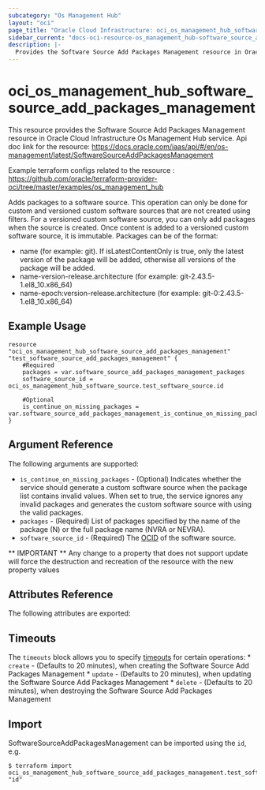 ```yaml
---
subcategory: "Os Management Hub"
layout: "oci"
page_title: "Oracle Cloud Infrastructure: oci_os_management_hub_software_source_add_packages_management"
sidebar_current: "docs-oci-resource-os_management_hub-software_source_add_packages_management"
description: |-
  Provides the Software Source Add Packages Management resource in Oracle Cloud Infrastructure Os Management Hub service
---
```


# oci_os_management_hub_software_source_add_packages_management
This resource provides the Software Source Add Packages Management resource in Oracle Cloud Infrastructure Os Management Hub service.
Api doc link for the resource: https://docs.oracle.com/iaas/api/#/en/os-management/latest/SoftwareSourceAddPackagesManagement

Example terraform configs related to the resource : https://github.com/oracle/terraform-provider-oci/tree/master/examples/os_management_hub

Adds packages to a software source. This operation can only be done for custom and versioned custom software sources that are not created using filters. 
For a versioned custom software source, you can only add packages when the source is created. Once content is added to a versioned custom software source, it is immutable.
Packages can be of the format:
  * name (for example: git). If isLatestContentOnly is true, only the latest version of the package will be added, otherwise all versions of the package will be added.
  * name-version-release.architecture (for example: git-2.43.5-1.el8_10.x86_64)
  * name-epoch:version-release.architecture (for example: git-0:2.43.5-1.el8_10.x86_64)


## Example Usage

```hcl
resource "oci_os_management_hub_software_source_add_packages_management" "test_software_source_add_packages_management" {
	#Required
	packages = var.software_source_add_packages_management_packages
	software_source_id = oci_os_management_hub_software_source.test_software_source.id

	#Optional
	is_continue_on_missing_packages = var.software_source_add_packages_management_is_continue_on_missing_packages
}
```

## Argument Reference

The following arguments are supported:

* `is_continue_on_missing_packages` - (Optional) Indicates whether the service should generate a custom software source when the package list contains invalid values. When set to true, the service ignores any invalid packages and generates the custom software source with using the valid packages.
* `packages` - (Required) List of packages specified by the name of the package (N) or the full package name (NVRA or NEVRA).
* `software_source_id` - (Required) The [OCID](https://docs.cloud.oracle.com/iaas/Content/General/Concepts/identifiers.htm) of the software source.


** IMPORTANT **
Any change to a property that does not support update will force the destruction and recreation of the resource with the new property values

## Attributes Reference

The following attributes are exported:


## Timeouts

The `timeouts` block allows you to specify [timeouts](https://registry.terraform.io/providers/oracle/oci/latest/docs/guides/changing_timeouts) for certain operations:
	* `create` - (Defaults to 20 minutes), when creating the Software Source Add Packages Management
	* `update` - (Defaults to 20 minutes), when updating the Software Source Add Packages Management
	* `delete` - (Defaults to 20 minutes), when destroying the Software Source Add Packages Management


## Import

SoftwareSourceAddPackagesManagement can be imported using the `id`, e.g.

```
$ terraform import oci_os_management_hub_software_source_add_packages_management.test_software_source_add_packages_management "id"
```

